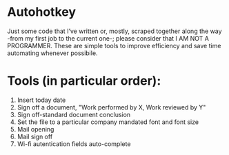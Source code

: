 # Autohotkey
Just some code that I’ve written or, mostly, scraped together along the way -from my first job to the current one-; please consider that I AM NOT A PROGRAMMER. These are simple tools to improve efficiency and save time automating whenever possibile.

# Tools (in particular order):
1. Insert today date
2. Sign off a document, "Work performed by X, Work reviewed by Y"
3. Sign off-standard document conclusion
4. Set the file to a particular company mandated font and font size
5. Mail opening
6. Mail sign off
7. Wi-fi autentication fields auto-complete

